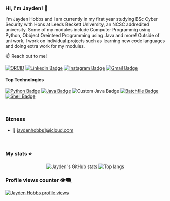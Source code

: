 ### Hi, I'm Jayden! 👋

I'm Jayden Hobbs and I am currently in my first year studying BSc Cyber Security with Hons at Leeds Beckett University, an NCSC addredited university. Some of my modules include Computer Programmig using Python, Obbject Oreinteed Programming using Java and more! Outside of uni work, I work on individual projects such as learning new code languages and doing extra work for my modules.

:mailbox: Reach out to me!

[![ORCID](https://img.shields.io/badge/ORCID-0000--0001--2345--6789-a8a8a8?logo=orcid&logoColor=white)](https://orcid.org/0009-0002-9252-8832)
[![Linkedin Badge](https://img.shields.io/badge/-Jayden%20Hobbs-0e76a8?style=flat&labelColor=0e76a8&logo=linkedin&logoColor=white)](https://www.linkedin.com/in/jaydenhobbs/) 
[![Instagram Badge](https://img.shields.io/badge/-@jayden_hobnob-e84393?style=flat&labelColor=e84393&logo=instagram&logoColor=white)](https://www.instagram.com/jayden_hobnob/) 
[![Gmail Badge](https://img.shields.io/badge/-Jayden%20Hobbs-c0392b?style=flat&labelColor=c0392b&logo=gmail&logoColor=white)](mailto:jaydenhobbs1@icloud.com)


#### Top Technologies

[![Python Badge](https://img.shields.io/badge/-Python-3776AB?style=for-the-badge&logo=python&logoColor=white)](https://www.python.org/)
[![Java Badge](https://img.shields.io/badge/-Java-F8981D?style=for-the-badge&logo=oracle&logoColor=white)](https://www.java.com/) ![Custom Java Badge](https://banner2.cleanpng.com/lnd/20241004/wy/ccd2eea31f264a92ae7f966bcf974a.webp)
[![Batchfile Badge](https://img.shields.io/badge/-Batchfile-4D4D4D?style=for-the-badge&logoColor=white)](https://en.wikipedia.org/wiki/Batch_file)
[![Shell Badge](https://img.shields.io/badge/-Shell-89e051?style=for-the-badge&logo=gnubash&logoColor=white)](https://www.gnu.org/software/bash/)










<br/>

### Bizness
- :email: jaydenhobbs1@icloud.com

<br/>

### My stats ⭐

<div align="center">
  <img alt="Jayden's GitHub stats" src="https://github-readme-stats.vercel.app/api?username=jayden-hobbs&show_icons=true&theme=transparent"/>
  <img alt="Top langs" src="https://github-readme-stats.vercel.app/api/top-langs/?username=jayden-hobbs&layout=compact&langs_count=8"/>
</div>


### Profile views counter 👁️‍🗨️
[![Jayden Hobbs profile views](https://u8views.com/api/v1/github/profiles/180771029/views/day-week-month-total-count.svg)](https://u8views.com/github/jayden-hobbs)
